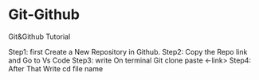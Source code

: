 # Git-Github
Git&amp;Github Tutorial

 Step1: first Create a New Repository in Github.
 Step2: Copy the Repo link and Go to Vs Code
 Step3: write On terminal Git clone paste <-link>
 Step4: After That Write cd file name
